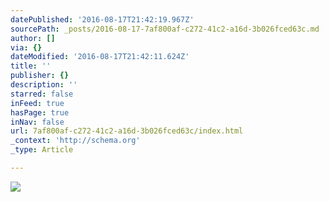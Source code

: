 ```yaml
---
datePublished: '2016-08-17T21:42:19.967Z'
sourcePath: _posts/2016-08-17-7af800af-c272-41c2-a16d-3b026fced63c.md
author: []
via: {}
dateModified: '2016-08-17T21:42:11.624Z'
title: ''
publisher: {}
description: ''
starred: false
inFeed: true
hasPage: true
inNav: false
url: 7af800af-c272-41c2-a16d-3b026fced63c/index.html
_context: 'http://schema.org'
_type: Article

---
```

![](https://the-grid-user-content.s3-us-west-2.amazonaws.com/98d9c202-ed28-415a-aadc-ebe2d89350e8.jpg)